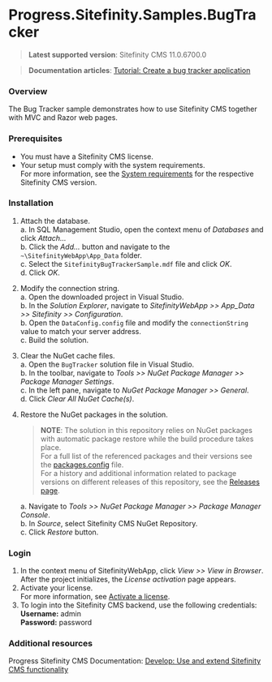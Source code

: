 Progress.Sitefinity.Samples.BugTracker
=====================================

>**Latest supported version**: Sitefinity CMS 11.0.6700.0

>**Documentation articles**: [Tutorial: Create a bug tracker application](http://docs.sitefinity.com/tutorial-create-a-bug-tracker-application)

### Overview

The Bug Tracker sample demonstrates how to use Sitefinity CMS together with MVC and Razor web pages.

### Prerequisites

- You must have a Sitefinity CMS license.
- Your setup must comply with the system requirements.  
 For more information, see the [System requirements](https://docs.sitefinity.com/system-requirements) for the  respective Sitefinity CMS version.

### Installation

1. Attach the database.  
 a. In SQL Management Studio, open the context menu of _Databases_ and click _Attach..._  
 b. Click the _Add..._ button and navigate to the `~\SitefinityWebApp\App_Data` folder.  
 c. Select the `SitefinityBugTrackerSample.mdf` file and click _OK_.  
 d. Click _OK_.
2. Modify the connection string.  
 a. Open the downloaded project in Visual Studio.  
 b. In the _Solution Explorer_, navigate to _SitefinityWebApp >> App_Data >> Sitefinity >> Configuration_.  
 b. Open the `DataConfig.config` file and modify the `connectionString` value to match your server address.  
 c. Build the solution.
2. Clear the NuGet cache files.  
 a. Open the `BugTracker` solution file in Visual Studio.  
 b. In the toolbar, navigate to _Tools >> NuGet Package Manager >> Package Manager Settings_.  
 c. In the left pane, navigate to _NuGet Package Manager >> General_.  
 d. Click _Clear All NuGet Cache(s)_.
3. Restore the NuGet packages in the solution.  
   
   >**NOTE**: The solution in this repository relies on NuGet packages with automatic package restore while the build procedure takes place.   
   >For a full list of the referenced packages and their versions see the [packages.config](https://github.com/Sitefinity-SDK/Telerik.Sitefinity.Samples.BugTracker/blob/master/SitefinityWebApp/packages.config) file.    
   >For a history and additional information related to package versions on different releases of this repository, see the [Releases page](https://github.com/Sitefinity-SDK/Telerik.Sitefinity.Samples.BugTracker/releases).
   >  
   a. Navigate to _Tools >> NuGet Package Manager >> Package Manager Console_.  
   b. In _Source_, select Sitefinity CMS NuGet Repository.  
   c. Click _Restore_ button.

### Login

1. In the context menu of SitefinityWebApp, click _View >> View in Browser_.  
 After the project initializes, the _License activation_ page appears.
2. Activate your license.  
 For more information, see [Activate a license](http://docs.sitefinity.com/activate-a-license).
3. To login into the Sitefinity CMS backend, use the following credentials:  
 **Username:** admin  
 **Password:** password

### Additional resources
Progress Sitefinity CMS Documentation: [Develop: Use and extend Sitefinity CMS functionality](http://docs.sitefinity.com/develop-create-and-manage-website-content)
